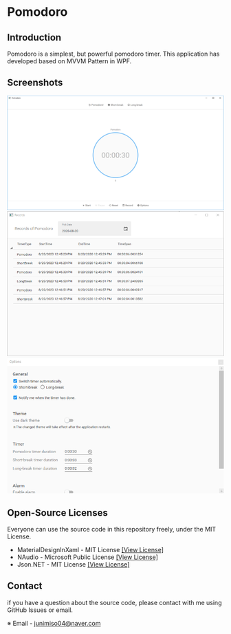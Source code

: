 # Pomodoro
## Introduction
Pomodoro is a simplest, but powerful pomodoro timer. This application has developed based on MVVM Pattern in WPF.

## Screenshots
![Main](./screenshots/main.PNG)
![Records](./screenshots/records.PNG)
![Options](./screenshots/options.PNG)

## Open-Source Licenses
Everyone can use the source code in this repository freely, under the MIT License.
 * MaterialDesignInXaml - MIT License [[View License]](https://github.com/MaterialDesignInXAML/MaterialDesignInXamlToolkit/blob/master/LICENSE)
 * NAudio - Microsoft Public License [[View License]](https://github.com/naudio/NAudio/blob/master/license.txt)
 * Json.NET - MIT License [[View License]](https://github.com/JamesNK/Newtonsoft.Json/blob/master/LICENSE.md)

## Contact
if you have a question about the source code, please contact with me using GitHub Issues or email.

※ Email - junimiso04@naver.com
